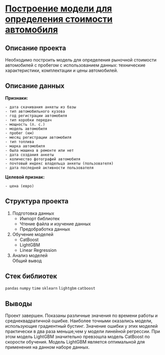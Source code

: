 # [Построение модели для определения стоимости автомобиля](https://github.com/borisenko-ru/practicum_ds_data/blob/main/11_Car_Price_Prediction_project/11_Car_Price_Prediction_project.ipynb)

## Описание проекта

Необходимо построить модель для определения рыночной стоимости автомобилей с пробегом с использованием данных: технические характеристики, комплектации и цены автомобилей.

## Описание данных

**Признаки:**

	- дата скачивания анкеты из базы
	- тип автомобильного кузова
	- год регистрации автомобиля
	- тип коробки передач
	- мощность (л. с.)
	- модель автомобиля
	- пробег (км)
	- месяц регистрации автомобиля
	- тип топлива
	- марка автомобиля
	- была машина в ремонте или нет
	- дата создания анкеты
	- количество фотографий автомобиля
	- почтовый индекс владельца анкеты (пользователя)
	- дата последней активности пользователя

**Целевой признак:**

	- цена (евро)

## Структура проекта

1. Подготовка данных
    - Импорт библиотек
    - Чтение файла и изучение данных
    - Предобработка данных
2. Обучение моделей
    - CatBoost
    - LightGBM
    - Linear Regression
3. Анализ моделей \
Общий вывод

## Стек библиотек
`pandas` `numpy` `time` `sklearn` `lightgbm` `catboost`

## Выводы

Проект завершен. Показаны различные значения по времени работы и среднеквадратичной ошибке. Наиболее точными оказались модели, использующие градиентный бустинг. Значение ошибки у этих моделей практически в два раза меньше,чем у модели линейной регрессии. При этом модель LightGBM значительно превзошла модель CatBoost по скорости обучения. Модель LightGBM является оптимальной для применения на данном наборе данных.
